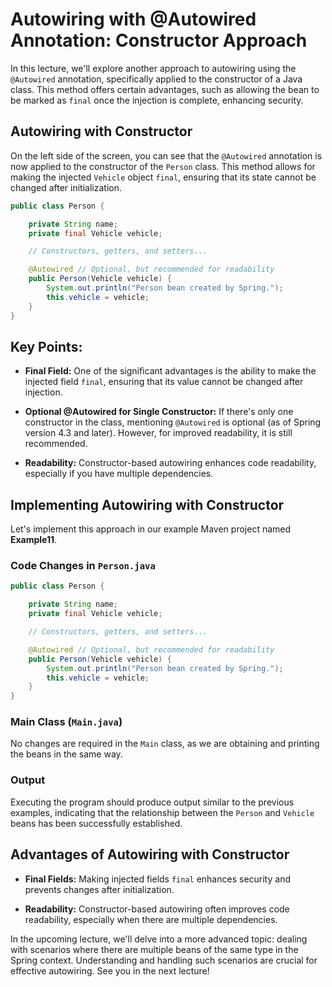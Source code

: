 # Autowiring with @Autowired Annotation: Constructor Approach

In this lecture, we'll explore another approach to autowiring using the `@Autowired` annotation, specifically applied to the constructor of a Java class. This method offers certain advantages, such as allowing the bean to be marked as `final` once the injection is complete, enhancing security.

## Autowiring with Constructor

On the left side of the screen, you can see that the `@Autowired` annotation is now applied to the constructor of the `Person` class. This method allows for making the injected `Vehicle` object `final`, ensuring that its state cannot be changed after initialization.

```java
public class Person {

    private String name;
    private final Vehicle vehicle;

    // Constructors, getters, and setters...

    @Autowired // Optional, but recommended for readability
    public Person(Vehicle vehicle) {
        System.out.println("Person bean created by Spring.");
        this.vehicle = vehicle;
    }
}
```

## Key Points:

- **Final Field:** One of the significant advantages is the ability to make the injected field `final`, ensuring that its value cannot be changed after injection.

- **Optional @Autowired for Single Constructor:** If there's only one constructor in the class, mentioning `@Autowired` is optional (as of Spring version 4.3 and later). However, for improved readability, it is still recommended.

- **Readability:** Constructor-based autowiring enhances code readability, especially if you have multiple dependencies.

## Implementing Autowiring with Constructor

Let's implement this approach in our example Maven project named **Example11**.

### Code Changes in `Person.java`

```java
public class Person {

    private String name;
    private final Vehicle vehicle;

    // Constructors, getters, and setters...

    @Autowired // Optional, but recommended for readability
    public Person(Vehicle vehicle) {
        System.out.println("Person bean created by Spring.");
        this.vehicle = vehicle;
    }
}
```

### Main Class (`Main.java`)

No changes are required in the `Main` class, as we are obtaining and printing the beans in the same way.

### Output

Executing the program should produce output similar to the previous examples, indicating that the relationship between the `Person` and `Vehicle` beans has been successfully established.

## Advantages of Autowiring with Constructor

- **Final Fields:** Making injected fields `final` enhances security and prevents changes after initialization.

- **Readability:** Constructor-based autowiring often improves code readability, especially when there are multiple dependencies.

In the upcoming lecture, we'll delve into a more advanced topic: dealing with scenarios where there are multiple beans of the same type in the Spring context. Understanding and handling such scenarios are crucial for effective autowiring. See you in the next lecture!